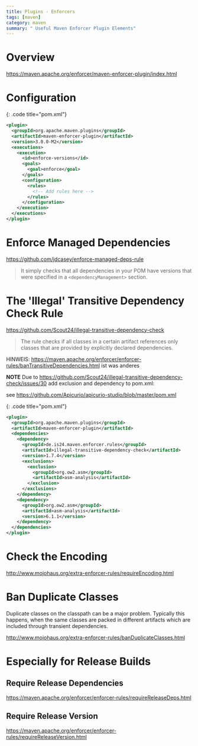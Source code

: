 ```yaml
---
title: Plugins - Enforcers
tags: [maven]
category: maven
summary: " Useful Maven Enforcer Plugin Elements"
---
```


# Overview

<https://maven.apache.org/enforcer/maven-enforcer-plugin/index.html>

# Configuration

{: .code title="pom.xml"}
~~~xml
<plugin>
  <groupId>org.apache.maven.plugins</groupId>
  <artifactId>maven-enforcer-plugin</artifactId>
  <version>3.0.0-M2</version>
  <executions>
    <execution>
      <id>enforce-versions</id>
      <goals>
        <goal>enforce</goal>
      </goals>
      <configuration>
        <rules>
          <!-- Add rules here -->
        </rules>
      </configuration>
    </execution>
  </executions>
</plugin>
~~~

# Enforce Managed Dependencies

<https://github.com/jdcasey/enforce-managed-deps-rule>

>  It simply checks that all dependencies in your POM have versions that were specified in a `<dependencyManagement>` section.

# The 'Illegal' Transitive Dependency Check Rule

<https://github.com/Scout24/illegal-transitive-dependency-check>

> The rule checks if all classes in a certain artifact references only classes that are provided by explicitly declared dependencies. 

HINWEIS: https://maven.apache.org/enforcer/enforcer-rules/banTransitiveDependencies.html ist was anderes


**NOTE**
Due to <https://github.com/Scout24/illegal-transitive-dependency-check/issues/30> add exclusion and dependency to pom.xml: 

see <https://github.com/Apicurio/apicurio-studio/blob/master/pom.xml>


{: .code title="pom.xml"}
~~~xml
<plugin>
  <groupId>org.apache.maven.plugins</groupId>
  <artifactId>maven-enforcer-plugin</artifactId>
  <dependencies>
    <dependency>
      <groupId>de.is24.maven.enforcer.rules</groupId>
      <artifactId>illegal-transitive-dependency-check</artifactId>
      <version>1.7.4</version>
      <exclusions>
        <exclusion>
          <groupId>org.ow2.asm</groupId>
          <artifactId>asm-analysis</artifactId>
        </exclusion>
      </exclusions>
    </dependency>
    <dependency>
      <groupId>org.ow2.asm</groupId>
      <artifactId>asm-analysis</artifactId>
      <version>6.1.1</version>
    </dependency>
  </dependencies>
</plugin>
~~~


# Check the Encoding

<http://www.mojohaus.org/extra-enforcer-rules/requireEncoding.html>

# Ban Duplicate Classes

Duplicate classes on the classpath can be a major problem. Typically this happens, when the same classes are packed in different 
artifacts which are included through transient dependencies.

<http://www.mojohaus.org/extra-enforcer-rules/banDuplicateClasses.html>

# Especially for Release Builds

## Require Release Dependencies

<https://maven.apache.org/enforcer/enforcer-rules/requireReleaseDeps.html>

## Require Release Version

<https://maven.apache.org/enforcer/enforcer-rules/requireReleaseVersion.html>
